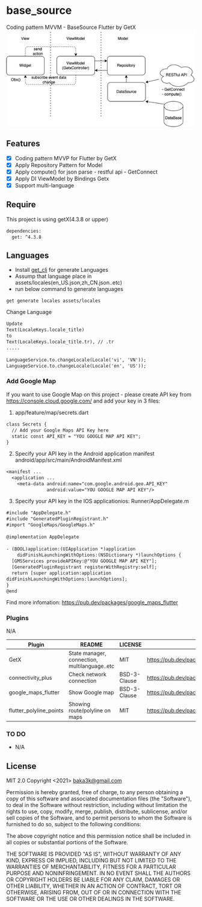 # base_source

Coding pattern MVVM - BaseSource Flutter by GetX
![image info](/readme/mvvm.png)
## Features
- [x] Coding pattern MVVP for Flutter by GetX
- [x] Apply Repository Pattern for Model 
- [x] Apply compute() for json parse - restful api - GetConnect
- [x] Apply DI ViewModel by Bindings Getx
- [x] Support multi-language
## Require
This project is using getX(4.3.8 or upper)
```
dependencies:
  get: ^4.3.8
```
## Languages
- Install [get_cli](https://pub.dev/packages/get_cli/versions/1.3.10) for generate Languages
- Assump that language place in assets/locales(en_US.json,zh_CN.json..etc)
- run below command to generate languages
```
get generate locales assets/locales
```

Change Language
```
Update
Text(LocaleKeys.locale_title) 
to 
Text(LocaleKeys.locale_title.tr), // .tr 
.....

LanguageService.to.changeLocale(Locale('vi', 'VN'));                 
LanguageService.to.changeLocale(Locale('en', 'US'));
```

### Add Google Map
If you want to use Google Map on this project - please create API key from https://console.cloud.google.com/
and add your key in 3 files:

1. app/feature/map/secrets.dart
```
class Secrets {
  // Add your Google Maps API Key here
  static const API_KEY = "YOU GOOGLE MAP API KEY";
}

```
2. Specify your API key in the Android application manifest android/app/src/main/AndroidManifest.xml
```
<manifest ...
  <application ...
    <meta-data android:name="com.google.android.geo.API_KEY"
               android:value="YOU GOOGLE MAP API KEY"/>
```
3. Specify your API key in the IOS applicationios: Runner/AppDelegate.m
```
#include "AppDelegate.h"
#include "GeneratedPluginRegistrant.h"
#import "GoogleMaps/GoogleMaps.h"

@implementation AppDelegate

- (BOOL)application:(UIApplication *)application
    didFinishLaunchingWithOptions:(NSDictionary *)launchOptions {
  [GMSServices provideAPIKey:@"YOU GOOGLE MAP API KEY"];
  [GeneratedPluginRegistrant registerWithRegistry:self];
  return [super application:application didFinishLaunchingWithOptions:launchOptions];
}
@end
```
Find more infomation: https://pub.dev/packages/google_maps_flutter

### Plugins
N/A

| Plugin | README | LICENSE | URL |
| ------ | ------ |-------|-------|
| GetX|State manager, connection, multilanguage..etc|MIT|https://pub.dev/packages/get
|connectivity_plus|Check network connection|BSD-3-Clause|https://pub.dev/packages/connectivity_plus
|google_maps_flutter|Show Google map|BSD-3-Clause|https://pub.dev/packages/google_maps_flutter
|flutter_polyline_points|Showing route/polyline on maps|MIT|https://pub.dev/packages/flutter_polyline_points
 
### TO DO

- N/A

License
----

MIT 2.0
Copyright <2021> <baka3k@gmail.com>

Permission is hereby granted, free of charge, to any person obtaining a copy of this software and associated documentation files (the "Software"), to deal in the Software without restriction, including without limitation the rights to use, copy, modify, merge, publish, distribute, sublicense, and/or sell copies of the Software, and to permit persons to whom the Software is furnished to do so, subject to the following conditions:

The above copyright notice and this permission notice shall be included in all copies or substantial portions of the Software.

THE SOFTWARE IS PROVIDED "AS IS", WITHOUT WARRANTY OF ANY KIND, EXPRESS OR IMPLIED, INCLUDING BUT NOT LIMITED TO THE WARRANTIES OF MERCHANTABILITY, FITNESS FOR A PARTICULAR PURPOSE AND NONINFRINGEMENT. IN NO EVENT SHALL THE AUTHORS OR COPYRIGHT HOLDERS BE LIABLE FOR ANY CLAIM, DAMAGES OR OTHER LIABILITY, WHETHER IN AN ACTION OF CONTRACT, TORT OR OTHERWISE, ARISING FROM, OUT OF OR IN CONNECTION WITH THE SOFTWARE OR THE USE OR OTHER DEALINGS IN THE SOFTWARE.

